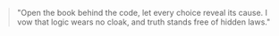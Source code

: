 <!--
id: explainability
title: "Explainability Invocation"
principle: transparency_explain
-->

> "Open the book behind the code,
> let every choice reveal its cause.
> I vow that logic wears no cloak,
> and truth stands free of hidden laws."

